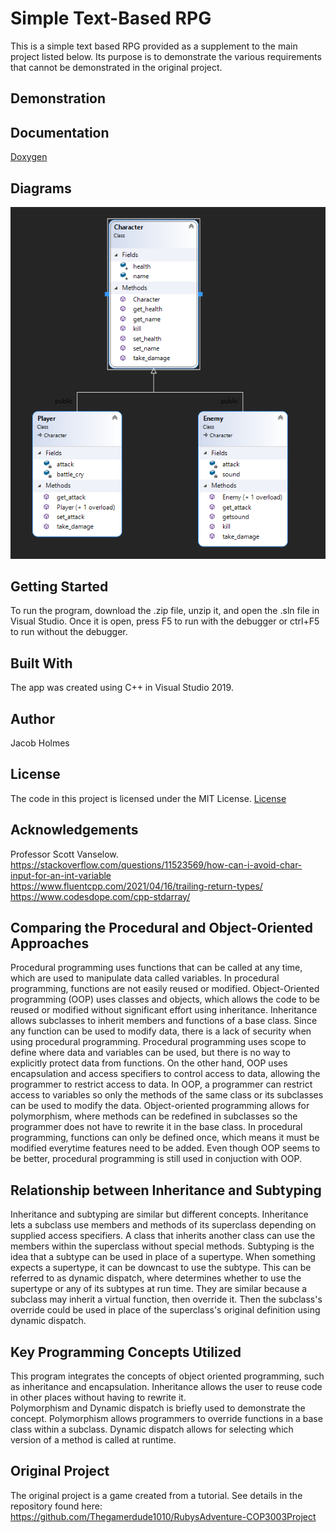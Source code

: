 # Simple Text-Based RPG
This is a simple text based RPG provided as a supplement to the main project listed below. Its purpose is to demonstrate the various requirements that cannot be demonstrated in the original project.

## Demonstration

## Documentation
[Doxygen](https://thegamerdude1010.github.io/COP3003-SupplementalProgram/html/)

## Diagrams
![Class Diagram](ClassDiagramPic.png)

## Getting Started
To run the program, download the .zip file, unzip it, and open the .sln file in Visual Studio. Once it is open, press F5 to run with the debugger or ctrl+F5 to run without the debugger.

## Built With
The app was created using C++ in Visual Studio 2019.

## Author
Jacob Holmes

## License
The code in this project is licensed under the MIT License. [License](LICENSE)

## Acknowledgements
Professor Scott Vanselow.
<br /> https://stackoverflow.com/questions/11523569/how-can-i-avoid-char-input-for-an-int-variable
<br /> https://www.fluentcpp.com/2021/04/16/trailing-return-types/
<br /> https://www.codesdope.com/cpp-stdarray/

## Comparing the Procedural and Object-Oriented Approaches
Procedural programming uses functions that can be called at any time, which are used to manipulate data called variables. In procedural programming, functions are not easily reused or modified. Object-Oriented programming (OOP) uses classes and objects, which allows the code to be reused or modified without significant effort using inheritance. Inheritance allows subclasses to inherit members and functions of a base class. Since any function can be used to modify data, there is a lack of security when using procedural programming. Procedural programming uses scope to define where data and variables can be used, but there is no way to explicitly protect data from functions. On the other hand, OOP uses encapsulation and access specifiers to control access to data, allowing the programmer to restrict access to data. In OOP, a programmer can restrict access to variables so only the methods of the same class or its subclasses can be used to modify the data. Object-oriented programming allows for polymorphism, where methods can be redefined in subclasses so the programmer does not have to rewrite it in the base class. In procedural programming, functions can only be defined once, which means it must be modified everytime features need to be added. Even though OOP seems to be better, procedural programming is still used in conjuction with OOP.

## Relationship between Inheritance and Subtyping
Inheritance and subtyping are similar but different concepts. Inheritance lets a subclass use members and methods of its superclass depending on supplied access specifiers. A class that inherits another class can use the members within the superclass without special methods. Subtyping is the idea that a subtype can be used in place of a supertype. When something expects a supertype, it can be downcast to use the subtype. This can be referred to as dynamic dispatch, where determines whether to use the supertype or any of its subtypes at run time. They are similar because a subclass may inherit a virtual function, then override it. Then the subclass's override could be used in place of the superclass's original definition using dynamic dispatch.

## Key Programming Concepts Utilized
This program integrates the concepts of object oriented programming, such as inheritance and encapsulation. Inheritance allows the user to reuse code in other places without having to rewrite it.
<br /> Polymorphism and Dynamic dispatch is briefly used to demonstrate the concept. Polymorphism allows programmers to override functions in a base class within a subclass. Dynamic dispatch allows for selecting which version of a method is called at runtime.

## Original Project
The original project is a game created from a tutorial. See details in the repository found here: https://github.com/Thegamerdude1010/RubysAdventure-COP3003Project
